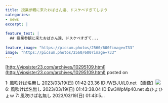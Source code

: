 ```yaml
---
title: 授業参観に来たおばさん達、ドスケベすぎてしまう
categories:
- news
excerpt: |
  
feature_text: |
  ## 授業参観に来たおばさん達、ドスケベすぎて...
  
feature_image: "https://picsum.photos/2560/600?image=733"
image: "https://picsum.photos/2560/600?image=733"
---
```


[http://vipsister23.com/archives/10295109.html](http://vipsister23.com/archives/10295109.html)
posted on 

<!--more-->

1: 風吹けば名無し 2023/03/19(日) 01:42:23.36 ID:/WElJU/L0.net 【画像】![](https://livedoor.blogimg.jp/vipsister23/imgs/1/8/18b13d3f.jpg) 6: 風吹けば名無し 2023/03/19(日) 01:43:38.04 ID:Ew3WpMp40.net ぬひょひょｗ 7: 風吹けば名無し 2023/03/19(日) 01:43:5...
